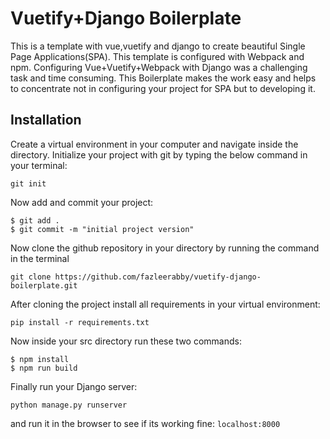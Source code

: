 # Vuetify+Django Boilerplate

This is a template with vue,vuetify and django to create beautiful Single Page Applications(SPA). This template is configured with Webpack and npm. Configuring Vue+Vuetify+Webpack with Django was a challenging task and time consuming. This Boilerplate makes the work easy and helps to concentrate not in configuring your project for SPA but to developing it.

## Installation

Create a virtual environment in your computer and navigate inside the directory. Initialize your project with git by typing the below command in your terminal:

```
git init
```

Now add and commit your project:

```
$ git add .
$ git commit -m "initial project version"
```

Now clone the github repository in your directory by running the command in the terminal

```
git clone https://github.com/fazleerabby/vuetify-django-boilerplate.git
```


After cloning the project install all requirements in your virtual environment:
```
pip install -r requirements.txt
```

Now inside your src directory run these two commands:

```
$ npm install
$ npm run build
```

Finally run your Django server:

```
python manage.py runserver
```

and run it in the browser to see if its working fine:
`localhost:8000`


